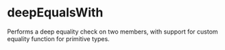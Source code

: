 # deepEqualsWith

Performs a deep equality check on two members, with support for custom equality function for primitive types.
